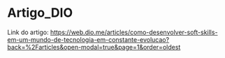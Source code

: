 # Artigo_DIO
Link do artigo: https://web.dio.me/articles/como-desenvolver-soft-skills-em-um-mundo-de-tecnologia-em-constante-evolucao?back=%2Farticles&open-modal=true&page=1&order=oldest
